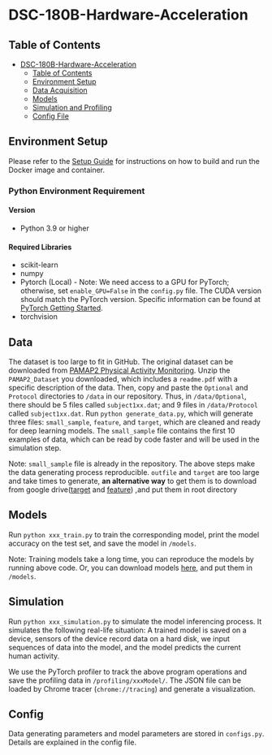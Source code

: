 # DSC-180B-Hardware-Acceleration

## Table of Contents
- [DSC-180B-Hardware-Acceleration](#dsc-180b-hardware-acceleration)
  - [Table of Contents](#table-of-contents)
  - [Environment Setup](#environment-setup)
  - [Data Acquisition](##Data)
  - [Models](##Models)
  - [Simulation and Profiling](##Simulation)
  - [Config File](##Config)

## Environment Setup

Please refer to the [Setup Guide](docs/Setup.md) for instructions on how to build and run the Docker image and container.

### Python Environment Requirement

#### Version
- Python 3.9 or higher

#### Required Libraries
- scikit-learn
- numpy
- Pytorch (Local) - Note: We need access to a GPU for PyTorch; otherwise, set `enable_GPU=False` in the `config.py` file. The CUDA version should match the PyTorch version. Specific information can be found at [PyTorch Getting Started](https://pytorch.org/get-started/locally/).
- torchvision

## Data
The dataset is too large to fit in GitHub. The original dataset can be downloaded from [PAMAP2 Physical Activity Monitoring](https://archive.ics.uci.edu/dataset/231/pamap2+physical+activity+monitoring). Unzip the `PAMAP2_Dataset` you downloaded, which includes a `readme.pdf` with a specific description of the data. Then, copy and paste the `Optional` and `Protocol` directories to `/data` in our repository. Thus, in `/data/Optional`, there should be 5 files called `subject1xx.dat`; and 9 files in `/data/Protocol` called `subject1xx.dat`. Run `python generate_data.py`, which will generate three files: `small_sample`, `feature`, and `target`, which are cleaned and ready for deep learning models. The `small_sample` file contains the first 10 examples of data, which can be read by code faster and will be used in the simulation step.

Note: `small_sample` file is already in the repository. The above steps make the data generating process reproducible. `outfile` and `target` are too large and take times to generate, __an alternative way__ to get them is to download from google drive([target](https://drive.google.com/file/d/1dURM_EeSsQ9zuvCBRaBhG4nP1AxXnYmg/view) and [feature](https://drive.google.com/file/d/1zIjJrfmqwadWeDPuVVgf0pbgxxUF2xWp/view?usp=drive_link)) ,and put them in root directory

## Models
Run `python xxx_train.py` to train the corresponding model, print the model accuracy on the test set, and save the model in `/models`.

Note: Training models take a long time, you can reproduce the models by running above code. Or, you can download models [here](https://drive.google.com/drive/folders/1_sqHDKapqrQPw_6xNoGvAgTEd3-KmeGB?usp=drive_link), and put them in `/models`.

## Simulation
Run `python xxx_simulation.py` to simulate the model inferencing process. It simulates the following real-life situation: A trained model is saved on a device, sensors of the device record data on a hard disk, we input sequences of data into the model, and the model predicts the current human activity.

We use the PyTorch profiler to track the above program operations and save the profiling data in `/profiling/xxxModel/`. The JSON file can be loaded by Chrome tracer (`chrome://tracing`) and generate a visualization.

## Config
Data generating parameters and model parameters are stored in `configs.py`. Details are explained in the config file.
